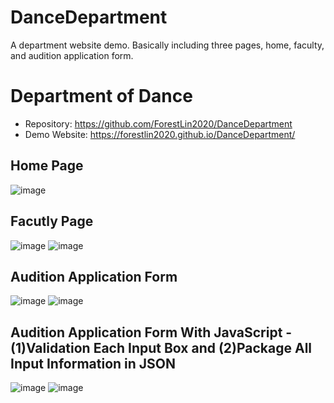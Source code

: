 # DanceDepartment
A department website demo. Basically including three pages, home, faculty, and audition application form.


# Department of Dance

* Repository: https://github.com/ForestLin2020/DanceDepartment
* Demo Website: https://forestlin2020.github.io/DanceDepartment/


## Home Page
![image](https://user-images.githubusercontent.com/59840706/124345324-45617100-dba6-11eb-8d45-1989cce7f409.png)


## Facutly Page
![image](https://user-images.githubusercontent.com/59840706/124345372-7b9ef080-dba6-11eb-9555-bef7d9d84c6b.png)
![image](https://user-images.githubusercontent.com/59840706/124345424-b0ab4300-dba6-11eb-957b-2821431b327e.png)


## Audition Application Form
![image](https://user-images.githubusercontent.com/59840706/124345849-6081b000-dba9-11eb-8372-7278d42bd109.png)
![image](https://user-images.githubusercontent.com/59840706/124345415-a426ea80-dba6-11eb-9464-bcb9717cf801.png)


## Audition Application Form With JavaScript - (1)Validation Each Input Box and (2)Package All Input Information in JSON 
![image](https://user-images.githubusercontent.com/59840706/124345957-164cfe80-dbaa-11eb-8fd0-5e396fc2ce91.png)
![image](https://user-images.githubusercontent.com/59840706/124345984-35e42700-dbaa-11eb-92bb-1c71e3ebf8f4.png)


